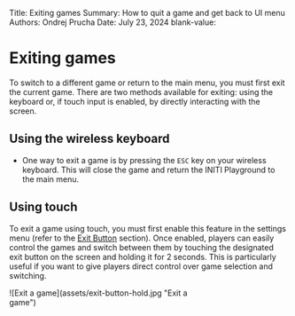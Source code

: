 Title:   Exiting games
Summary: How to quit a game and get back to UI menu
Authors: Ondrej Prucha
Date:    July 23, 2024
blank-value:

# Exiting games

To switch to a different game or return to the main menu, you must first exit the current game. There are two methods available for exiting: using the keyboard or, if touch input is enabled, by directly interacting with the screen.

## Using the wireless keyboard

- One way to exit a game is by pressing the `ESC` key on your wireless keyboard. This will close the game and return the INITI Playground to the main menu.

## Using touch

To exit a game using touch, you must first enable this feature in the settings menu (refer to the [Exit Button](exit-button.md) section). Once enabled, players can easily control the games and switch between them by touching the designated exit button on the screen and holding it for 2 seconds. This is particularly useful if you want to give players direct control over game selection and switching.


<div style='width: 70%' class="center" markdown>
![Exit a game](assets/exit-button-hold.jpg "Exit a game")
</div>

<br />